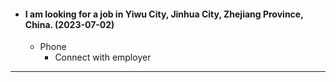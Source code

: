 - #### I am looking for a job in Yiwu City, Jinhua City, Zhejiang Province, China. (2023-07-02)
    - Phone
        - Connect with employer
- ---

